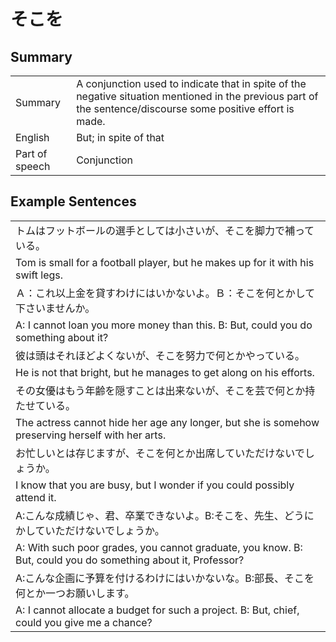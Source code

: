# そこを

## Summary

<table><tr>   <td>Summary</td>   <td>A conjunction used to indicate that in spite of the negative situation mentioned in the previous part of the sentence/discourse some positive effort is made.</td></tr><tr>   <td>English</td>   <td>But; in spite of that</td></tr><tr>   <td>Part of speech</td>   <td>Conjunction</td></tr></table>

## Example Sentences

<table><tr><td>トムはフットボールの選手としては小さいが、そこを脚力で補っている。</td></tr><tr><td>Tom is small for a football player, but he makes up for it with his swift legs.</td></tr><tr><td>Ａ：これ以上金を貸すわけにはいかないよ。Ｂ：そこを何とかして下さいませんか。</td></tr><tr><td>A: I cannot loan you more money than this. B: But, could you do something about it?</td></tr><tr><td>彼は頭はそれほどよくないが、そこを努力で何とかやっている。</td></tr><tr><td>He is not that bright, but he manages to get along on his efforts.</td></tr><tr><td>その女優はもう年齢を隠すことは出来ないが、そこを芸で何とか持たせている。</td></tr><tr><td>The actress cannot hide her age any longer, but she is somehow preserving herself with her arts.</td></tr><tr><td>お忙しいとは存じますが、そこを何とか出席していただけないでしょうか。</td></tr><tr><td>I know that you are busy, but I wonder if you could possibly attend it.</td></tr><tr><td>A:こんな成績じゃ、君、卒業できないよ。B:そこを、先生、どうにかしていただけないでしょうか。</td></tr><tr><td>A: With such poor grades, you cannot graduate, you know. B: But, could you do something about it, Professor?</td></tr><tr><td>A:こんな企画に予算を付けるわけにはいかないな。B:部長、そこを何とか一つお願いします。</td></tr><tr><td>A: I cannot allocate a budget for such a project. B: But, chief, could you give me a chance?</td></tr></table>

